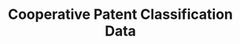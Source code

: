 ---
layout: default
bigquery: https://console.cloud.google.com/bigquery?p=patents-public-data&d=cpc&page=dataset
citation: '“Cooperative Patent Classification” by the EPO and USPTO, for public use. '
contributors: EPO, USPTO
cost: None
description: Cooperative Patent Classification Data contains the scheme and definitions
  of the Cooperative Patent Classification system for classifying patent documents.
  The CPC is the result of a partnership between the EPO and the USPTO in their joint
  effort to develop a common, internationally compatible classification system for
  technical documents, in particular patent publications, which will be used by both
  offices in the patent granting process
documentation: https://www.cooperativepatentclassification.org/cpcSchemeAndDefinitions
last_edit: Mon, 04 Apr 2022 19:07:06 GMT
location: https://www.cooperativepatentclassification.org/index
maintained_by: USPTO, EPO
schema_fields: '[''titleFull'', ''ipc_concordant'', ''not_allocatable'', ''children'',
  ''application_references'', ''synonyms'', ''title_full'', ''title_part'', ''notAllocatable'',
  ''breakdownCode'', ''breakdown_code'', ''child_groups'', ''sizeCache'', ''childGroups'',
  ''level'', ''residual_references'', ''limitingReferences'', ''informativeReferences'',
  ''status'', ''parents'', ''date_revised'', ''residualReferences'', ''glossary'',
  ''applicationReferences'', ''informative_references'', ''ipcConcordant'', ''additional_only'',
  ''definition'', ''titlePart'', ''dateRevised'', ''limiting_references'', ''symbol'']'
shortname: cooperative_patent_classification
tags:
- patents
- science
title: Cooperative Patent Classification Data
uuid: 984374a7-16e9-4b35-9445-458daceb01bf
---